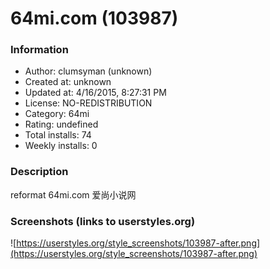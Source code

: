 # 64mi.com (103987)

### Information
- Author: clumsyman (unknown)
- Created at: unknown
- Updated at: 4/16/2015, 8:27:31 PM
- License: NO-REDISTRIBUTION
- Category: 64mi
- Rating: undefined
- Total installs: 74
- Weekly installs: 0


### Description
reformat 64mi.com 爱尚小说网


### Screenshots (links to userstyles.org)
![https://userstyles.org/style_screenshots/103987-after.png](https://userstyles.org/style_screenshots/103987-after.png)


